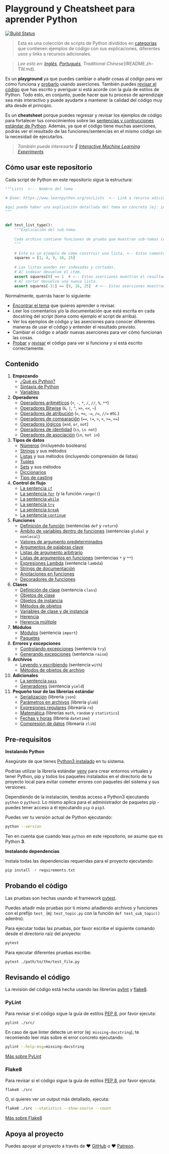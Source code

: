 # Playground y Cheatsheet para aprender Python

[![Build Status](https://travis-ci.org/trekhleb/learn-python.svg?branch=master)](https://travis-ci.org/trekhleb/learn-python)

> Esta es una colección de scripts de Python divididos en [categorías](#contenido) que contienen
ejemplos de código con sus explicaciones, diferentes usos y links a recursos adicionales.

> _Lee esto en:_ [_Inglés_](README.md), [_Portugués_](README.pt-BR.md), _Traditional Chinese_](README.zh-TW.md).

Es un **playground** ya que puedes cambiar o añadir cosas al código para ver
cómo funciona y [probarlo](#probando-el-código) usando aserciones. También puedes
[revisar el código](#revisando-el-código) que has escrito y averiguar si está acorde con
la guía de estilos de Python. Todo esto, en conjunto, puede hacer que tu proceso de aprendizaje
sea más interactivo y puede ayudarte a mantener la calidad del código muy alta desde el principio.

Es un **cheatsheet** porque puedes regresar y revisar los ejemplos de código para
fortalecer tus conocimientos sobre las [sentencias y contrucciones estándar de Python](#contenido).
Además, ya que el código tiene muchas aserciones, podrás ver el resultado de las funciones/sentencias en el mismo
código sin la necesidad de ejecutarlos.

> _También puede interesarte 🤖 [Interactive Machine Learning Experiments](https://github.com/trekhleb/machine-learning-experiments)_

## Cómo usar este repositorio

Cada script de Python en este repositorio sigue la estructura:

```python
"""Lists  <--- Nombre del tema

# @see: https://www.learnpython.org/en/Lists  <-- Link a recurso adicional

Aquí puede haber una explicación detallada del tema en concreto (ej: información general sobre listas).
"""


def test_list_type():
    """Explicación del sub-tema.
    
    Cada archivo contiene funciones de prueba que muestran sub-temas (ej: tipos de listas, métodos en listas).
    """
    
    # Este es un ejemplo de cómo construir una lista. <-- Estos comentarios explican el procedimiento
    squares = [1, 4, 9, 16, 25]
    
    # Las listas pueden ser indexadas y cortadas. 
    # Al indexar devuelve el item.
    assert squares[0] == 1  # <-- Estas aserciones muestran el resultado.
    # Al cortar devuelve una nueva lista.
    assert squares[-3:] == [9, 16, 25]  # <-- Estas aserciones muestran el resultado.
```

Normalmente, querrás hacer lo siguiente:

- [Encontrar el tema](#contenido) que quieres aprender o revisar.
- Leer los comentarios y/o la documentación que está escrita en cada docstring del script (toma como ejemplo el script de arriba).
- Ver los ejemplos de código y las aserciones para conocer diferentes maneras de usar el código y entender el resultado previsto.
- Cambiar el código o añadir nuevas aserciones para ver cómo funcionan las cosas.
- [Probar](#probando-el-código) y [revisar](#revisando-el-código) el código para ver si funciona y si está escrito
correctamente.

## Contenido

1. **Empezando**
    - [¿Qué es Python?](src/getting_started/what_is_python.md)
    - [Sintaxis de Python](src/getting_started/python_syntax.md)
    - [Variables](src/getting_started/test_variables.py)
2. **Operadores**
    - [Operadores aritméticos](src/operators/test_arithmetic.py) (`+`, `-`, `*`, `/`, `//`, `%`, `**`)
    - [Operadores Bitwise](src/operators/test_bitwise.py) (`&`, `|`, `^`, `>>`, `<<`, `~`)
    - [Operadores de atribución](src/operators/test_assigment.py) (`=`, `+=`, `-=`, `/=`, `//=` etc.)
    - [Operadores de comparación](src/operators/test_comparison.py) (`==`, `!=`, `>`, `<`, `>=`, `<=`)
    - [Operadores lógicos](src/operators/test_logical.py) (`and`, `or`, `not`)
    - [Operadores de identidad](src/operators/test_identity.py) (`is`, `is not`)
    - [Operadores de asociación](src/operators/test_membership.py) (`in`, `not in`)
3. **Tipos de datos**
    - [Números](src/data_types/test_numbers.py) (incluyendo booleans)
    - [Strings](src/data_types/test_strings.py) y sus métodos
    - [Listas](src/data_types/test_lists.py) y sus métodos (incluyendo comprensión de listas)
    - [Tuples](src/data_types/test_tuples.py)
    - [Sets](src/data_types/test_sets.py) y sus métodos
    - [Diccionarios](src/data_types/test_dictionaries.py)
    - [Tipo de casting](src/data_types/test_type_casting.py)
4. **Control de flujo**
    - [La sentencia `if`](src/control_flow/test_if.py)
    - [La sentencia `for`](src/control_flow/test_for.py) (y la función `range()`)
    - [La sentencia `while`](src/control_flow/test_while.py)
    - [La sentencia `try`](src/control_flow/test_try.py)
    - [La sentencia `break`](src/control_flow/test_break.py)
    - [La sentencia `continue`](src/control_flow/test_continue.py)
5. **Funciones**
    - [Definición de función](src/functions/test_function_definition.py) (sentencias `def` y `return`)
    - [Ámbito de variables dentro de funciones](src/functions/test_function_scopes.py) (sentencias `global` y `nonlocal`)
    - [Valores de argumento predeterminados](src/functions/test_function_default_arguments.py)
    - [Argumentos de palabras clave](src/functions/test_function_keyword_arguments.py)
    - [Listas de argumento arbitrario](src/functions/test_function_arbitrary_arguments.py)
    - [Listas de argumentos en funciones](src/functions/test_function_unpacking_arguments.py) (sentencias `*` y `**`)
    - [Expresiones Lambda](src/functions/test_lambda_expressions.py) (sentencia `lambda`)
    - [Strings de documentación](src/functions/test_function_documentation_string.py)
    - [Anotaciones en funciones](src/functions/test_function_annotations.py)
    - [Decoradores de funciones](src/functions/test_function_decorators.py)
6. **Clases**
    - [Definición de clase](src/classes/test_class_definition.py) (sentencia `class`)
    - [Objetos de clase](src/classes/test_class_objects.py)
    - [Objetos de instancia](src/classes/test_instance_objects.py)
    - [Métodos de objetos](src/classes/test_method_objects.py)
    - [Variables de clase y de instancia](src/classes/test_class_and_instance_variables.py)
    - [Herencia](src/classes/test_inheritance.py)
    - [Herencia múltiple](src/classes/test_multiple_inheritance.py)
7. **Módulos**
    - [Módulos](src/modules/test_modules.py) (sentencia `import`)
    - [Paquetes](src/modules/test_packages.py)
8. **Errores y excepciones**
    - [Controlando excepciones](src/exceptions/test_handle_exceptions.py) (sentencia `try`)
    - [Generando excepciones](src/exceptions/test_raise_exceptions.py) (sentencia `raise`) 
9. **Archivos**
    - [Leyendo y escribiendo](src/files/test_file_reading.py) (sentencia `with`)
    - [Métodos de objetos de archivo](src/files/test_file_methods.py)
10. **Adicionales**
    - [La sentencia `pass`](src/additions/test_pass.py)
    - [Generadores](src/additions/test_generators.py) (sentencia `yield`)
11. **Pequeño tour de las librerías estándar**
    - [Serialización](src/standard_libraries/test_json.py) (librería `json`)
    - [Parámetros en archivos](src/standard_libraries/test_glob.py) (librería `glob`)
    - [Expresiones regulares](src/standard_libraries/test_re.py) (librearía `re`)
    - [Matemática](src/standard_libraries/test_math.py) (librerías `math`, `random` y `statistics`)
    - [Fechas y horas](src/standard_libraries/test_datetime.py) (librería `datetime`)
    - [Compresión de datos](src/standard_libraries/test_zlib.py) (librearía `zlib`)

## Pre-requisitos

**Instalando Python**

Asegúrate de que tienes [Python3 instalado](https://realpython.com/installing-python/) en tu sistema.

Podrías utilizar la librería estándar [venv](https://docs.python.org/es/3/library/venv.html) para crear
entornos virtuales y tener Python, pip y todos los paquetes instalados en el directorio de tu
proyecto local para evitar cometer errores con paquetes del sistema y sus versiones.

Dependiendo de la instalación, tendrás acceso a Python3 ejecutando `python` o `python3`. Lo mismo
aplica para el administrador de paquetes pip - puedes tener acceso a él ejecutando `pip` o `pip3`.

Puedes ver tu versión actual de Python ejecutando:

```bash
python --version
```

Ten en cuenta que cuando leas `python` en este repositorio, se asume que es Python **3**.

**Instalando dependencias**

Instala todas las dependencias requeridas para el proyecto ejecutando:

```bash
pip install -r requirements.txt
```

## Probando el código

Las pruebas son hechas usando el framework [pytest](https://docs.pytest.org/en/latest/).

Puedes añadir más pruebas por ti mismo añadiendo archivos y funciones con el prefijo `test_`
(ej: `test_topic.py` con la función `def test_sub_topic()` adentro).

Para ejecutar todas las pruebas, por favor escribe el siguiente comando desde el directorio
raíz del proyecto:

```bash
pytest
```

Para ejecutar diferentes pruebas escribe:

```bash
pytest ./path/to/the/test_file.py
```

## Revisando el código

La revisión del código está hecha usando las librerías [pylint](http://pylint.pycqa.org/) y [flake8](http://flake8.pycqa.org/en/latest/).

### PyLint

Para revisar si el código sigue la guía de estilos
[PEP 8](https://www.python.org/dev/peps/pep-0008/), por favor ejecuta:

```bash
pylint ./src/
```

En caso de que linter detecte un error (ej: `missing-docstring`), te recomiendo leer más sobre
el error concreto ejecutando:

```bash
pylint --help-msg=missing-docstring
```

[Más sobre PyLint](http://pylint.pycqa.org/)

### Flake8

Para revisar si el código sigue la guía de estilos
[PEP 8](https://www.python.org/dev/peps/pep-0008/), por favor ejecuta:

```bash
flake8 ./src
```

O, si quieres ver un output más detallado, ejecuta:

```bash
flake8 ./src --statistics --show-source --count
```

[Más sobre Flake8](http://flake8.pycqa.org/en/latest/)

## Apoya al proyecto

Puedes apoyar al proyecto a través de ❤️️ [GitHub](https://github.com/sponsors/trekhleb) o ❤️️ [Patreon](https://www.patreon.com/trekhleb).
